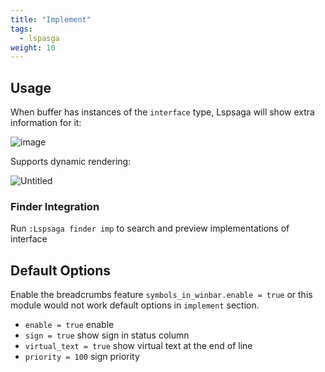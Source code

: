 ```yaml
---
title: "Implement"
tags:
  - lspasga
weight: 10
---
```


## Usage

When buffer has instances of the `interface` type, Lspsaga will show extra information for it:

![image](https://github.com/nvimdev/lspsaga.nvim/assets/41671631/ad28d0eb-04dd-49a2-87fb-157ef663c16c)

Supports dynamic rendering:

![Untitled](https://github.com/nvimdev/lspsaga.nvim/assets/41671631/043b560a-b7ec-433c-880e-45ca8e7d1742)

### Finder Integration

Run `:Lspsaga finder imp` to search and preview implementations of interface

## Default Options

Enable the breadcrumbs feature `symbols_in_winbar.enable = true` or this module would not work
default options in `implement` section.

- `enable = true` enable
- `sign = true` show sign in status column
- `virtual_text = true` show virtual text at the end of line
- `priority = 100` sign priority
